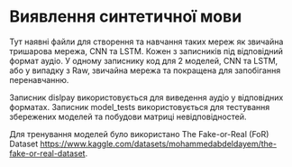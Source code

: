 # Виявлення синтетичної мови

Тут наявні файли для створення та навчання таких мереж як звичайна тришарова мережа, CNN та LSTM.
Кожен з записників під відповідний формат аудіо. У одному записнику код для 2 моделей, CNN та LSTM, або у випадку з Raw, звичайна мережа та покращена для запобігання перенавчанню.

Записник dislpay використовується для виведення аудіо у відповідних форматах.
Записник model_tests використовується для тестування збережених моделей та побудови матриці невідповідностей. 

Для тренування моделей було використано The Fake-or-Real (FoR) Dataset https://www.kaggle.com/datasets/mohammedabdeldayem/the-fake-or-real-dataset.
